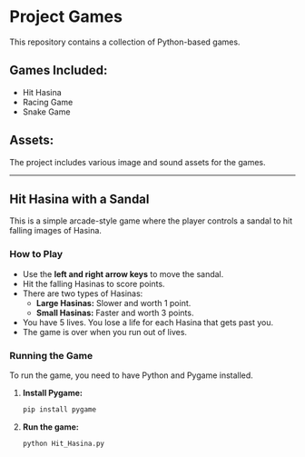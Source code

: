 # Project Games

This repository contains a collection of Python-based games.

## Games Included:
- Hit Hasina
- Racing Game
- Snake Game

## Assets:
The project includes various image and sound assets for the games.

---

## Hit Hasina with a Sandal

This is a simple arcade-style game where the player controls a sandal to hit falling images of Hasina.

### How to Play

- Use the **left and right arrow keys** to move the sandal.
- Hit the falling Hasinas to score points.
- There are two types of Hasinas:
    - **Large Hasinas:** Slower and worth 1 point.
    - **Small Hasinas:** Faster and worth 3 points.
- You have 5 lives. You lose a life for each Hasina that gets past you.
- The game is over when you run out of lives.

### Running the Game

To run the game, you need to have Python and Pygame installed.

1. **Install Pygame:**
   ```bash
   pip install pygame
   ```

2. **Run the game:**
   ```bash
   python Hit_Hasina.py
   ```

